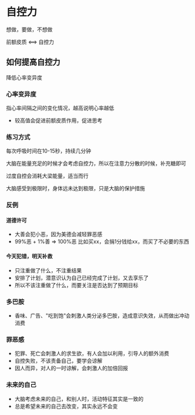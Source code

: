 # 自控力

想做，要做，不想做

前额皮质 <==> 自控力

## 如何提高自控力
降低心率变异度

### 心率变异度
指心率间隔之间的变化情况，越高说明心率越低

- 较高值会促进前额皮质作用，促进思考

### 练习方式
每次呼吸时间在10-15秒，持续几分钟

大脑在能量充足的时候才会考虑自控力，所以在注意力分散的时候，补充糖即可

过度自控会消耗大梁能量，适当而行

大脑感受到极限时，身体远未达到极限，只是大脑的保护措施

### 反例

#### 道德许可
- 大善会犯小恶，因为美德会减轻罪恶感
- 99%恶 + 1%善 => 100%恶
  比如买xx，会捐1分钱给xx，而买了不必要的东西

#### 今天犯错，明天补救
- 只注重做了什么，不注重结果
- 安排了计划，潜意识认为自己已经完成了计划，又去享乐了
- 所以不该注重做了什么，而要关注是否达到了预期目标

### 多巴胺
- 香味、广告、"吃到饱"会刺激人类分泌多巴胺，造成意识失效，从而做出冲动消费

### 罪恶感
- 犯罪、死亡会刺激人的求生欲，有人会加以利用，引导人的额外消费
- 自控失败，不该责备自己，要学会谅解
- 因人而异，对人的一时谅解，会刺激人的加倍回报

### 未来的自己
- 大脑考虑未来的自己，和别人时，活动特征其实是一致的
- 总是希望未来的自己去改变，其实永远不会变
